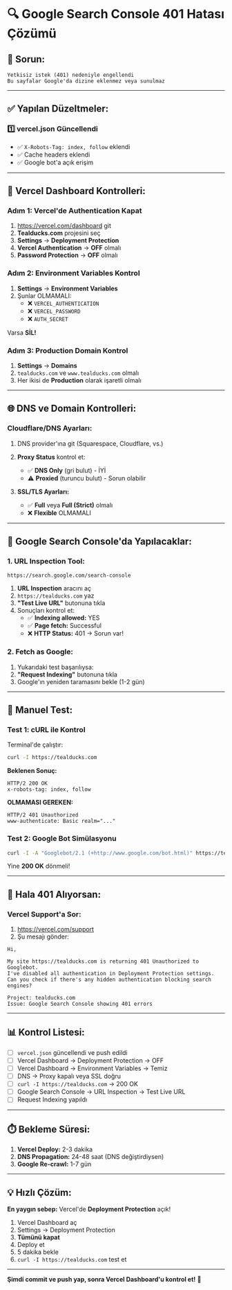 # 🔍 Google Search Console 401 Hatası Çözümü

## 🐛 Sorun:
```
Yetkisiz istek (401) nedeniyle engellendi
Bu sayfalar Google'da dizine eklenmez veya sunulmaz
```

---

## ✅ Yapılan Düzeltmeler:

### 1️⃣ **vercel.json Güncellendi**
- ✅ `X-Robots-Tag: index, follow` eklendi
- ✅ Cache headers eklendi
- ✅ Google bot'a açık erişim

---

## 🔧 Vercel Dashboard Kontrolleri:

### **Adım 1: Vercel'de Authentication Kapat**

1. https://vercel.com/dashboard git
2. **Tealducks.com** projesini seç
3. **Settings** → **Deployment Protection**
4. **Vercel Authentication** → **OFF** olmalı
5. **Password Protection** → **OFF** olmalı

### **Adım 2: Environment Variables Kontrol**

1. **Settings** → **Environment Variables**
2. Şunlar OLMAMALI:
   - ❌ `VERCEL_AUTHENTICATION`
   - ❌ `VERCEL_PASSWORD`
   - ❌ `AUTH_SECRET`

Varsa **SİL!**

### **Adım 3: Production Domain Kontrol**

1. **Settings** → **Domains**
2. `tealducks.com` ve `www.tealducks.com` olmalı
3. Her ikisi de **Production** olarak işaretli olmalı

---

## 🌐 DNS ve Domain Kontrolleri:

### **Cloudflare/DNS Ayarları:**

1. DNS provider'ına git (Squarespace, Cloudflare, vs.)
2. **Proxy Status** kontrol et:
   - ✅ **DNS Only** (gri bulut) - İYİ
   - ⚠️ **Proxied** (turuncu bulut) - Sorun olabilir

3. **SSL/TLS Ayarları:**
   - ✅ **Full** veya **Full (Strict)** olmalı
   - ❌ **Flexible** OLMAMALI

---

## 🤖 Google Search Console'da Yapılacaklar:

### **1. URL Inspection Tool:**
```
https://search.google.com/search-console
```

1. **URL Inspection** aracını aç
2. `https://tealducks.com` yaz
3. **"Test Live URL"** butonuna tıkla
4. Sonuçları kontrol et:
   - ✅ **Indexing allowed:** YES
   - ✅ **Page fetch:** Successful
   - ❌ **HTTP Status:** 401 → Sorun var!

### **2. Fetch as Google:**
1. Yukarıdaki test başarılıysa:
2. **"Request Indexing"** butonuna tıkla
3. Google'ın yeniden taramasını bekle (1-2 gün)

---

## 🧪 Manuel Test:

### **Test 1: cURL ile Kontrol**
Terminal'de çalıştır:
```bash
curl -I https://tealducks.com
```

**Beklenen Sonuç:**
```
HTTP/2 200 OK
x-robots-tag: index, follow
```

**OLMAMASI GEREKEN:**
```
HTTP/2 401 Unauthorized
www-authenticate: Basic realm="..."
```

### **Test 2: Google Bot Simülasyonu**
```bash
curl -I -A "Googlebot/2.1 (+http://www.google.com/bot.html)" https://tealducks.com
```

Yine **200 OK** dönmeli!

---

## 🚨 Hala 401 Alıyorsan:

### **Vercel Support'a Sor:**

1. https://vercel.com/support
2. Şu mesajı gönder:

```
Hi,

My site https://tealducks.com is returning 401 Unauthorized to Googlebot.
I've disabled all authentication in Deployment Protection settings.
Can you check if there's any hidden authentication blocking search engines?

Project: tealducks.com
Issue: Google Search Console showing 401 errors
```

---

## 📊 Kontrol Listesi:

- [ ] `vercel.json` güncellendi ve push edildi
- [ ] Vercel Dashboard → Deployment Protection → OFF
- [ ] Vercel Dashboard → Environment Variables → Temiz
- [ ] DNS → Proxy kapalı veya SSL doğru
- [ ] `curl -I https://tealducks.com` → 200 OK
- [ ] Google Search Console → URL Inspection → Test Live URL
- [ ] Request Indexing yapıldı

---

## ⏱️ Bekleme Süresi:

1. **Vercel Deploy:** 2-3 dakika
2. **DNS Propagation:** 24-48 saat (DNS değiştirdiysen)
3. **Google Re-crawl:** 1-7 gün

---

## 💡 Hızlı Çözüm:

**En yaygın sebep:** Vercel'de **Deployment Protection** açık!

1. Vercel Dashboard aç
2. Settings → Deployment Protection
3. **Tümünü kapat**
4. Deploy et
5. 5 dakika bekle
6. `curl -I https://tealducks.com` test et

---

**Şimdi commit ve push yap, sonra Vercel Dashboard'u kontrol et!** 🚀
